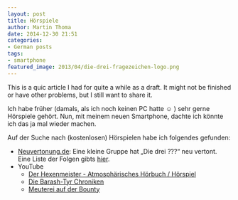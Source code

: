 ```yaml
---
layout: post
title: Hörspiele
author: Martin Thoma
date: 2014-12-30 21:51
categories: 
- German posts
tags: 
- smartphone
featured_image: 2013/04/die-drei-fragezeichen-logo.png
---
```


<div class="info">This is a quic article I had for quite a while as a draft. It
might not be finished or have other problems, but I still want to share
it.</div>

Ich habe früher (damals, als ich noch keinen PC hatte ☺ ) sehr gerne
Hörspiele gehört. Nun, mit meinem neuen Smartphone, dachte ich könnte ich das
ja mal wieder machen.

Auf der Suche nach (kostenlosen) Hörspielen habe ich folgendes gefunden:

<ul>
  <li><a href="http://neuvertonung.de/">Neuvertonung.de</a>: Eine kleine Gruppe hat „Die drei ???“ neu vertont. Eine Liste der Folgen gibts <a href="http://fragezeichen.neuvertonung.de/folgen.php?Details=on">hier</a>.</li>
  <li>YouTube
    <ul>
        <li><a href="https://www.youtube.com/watch?v=3JrW71xO58g&index=13&list=WL">Der Hexenmeister - Atmosphärisches Hörbuch / Hörspiel</a></li>
        <li><a href="https://www.youtube.com/watch?v=5EJ3y13qOV8&index=17&list=WL">Die Barash-Tyr Chroniken</a></li>
        <li><a href="https://www.youtube.com/watch?v=B0gdM_gYBNo&list=WL&index=25">Meuterei auf der Bounty</a></li>
    </ul>
  </li>
</ul>